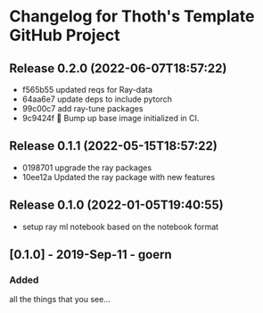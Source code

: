# Changelog for Thoth's Template GitHub Project

## Release 0.2.0 (2022-06-07T18:57:22)

* f565b55 updated reqs for Ray-data
* 64aa6e7 update deps to include pytorch
* 99c00c7 add ray-tune packages
* 9c9424f :ship: Bump up base image initialized in CI.

## Release 0.1.1 (2022-05-15T18:57:22)

* 0198701 upgrade the ray packages
* 10ee12a Updated the ray package with new features

## Release 0.1.0 (2022-01-05T19:40:55)

* setup ray ml notebook based on the notebook format

## [0.1.0] - 2019-Sep-11 - goern

### Added

all the things that you see...
